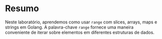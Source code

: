 # Resumo

Neste laboratório, aprendemos como usar `range` com slices, arrays, maps e strings em Golang. A palavra-chave `range` fornece uma maneira conveniente de iterar sobre elementos em diferentes estruturas de dados.
